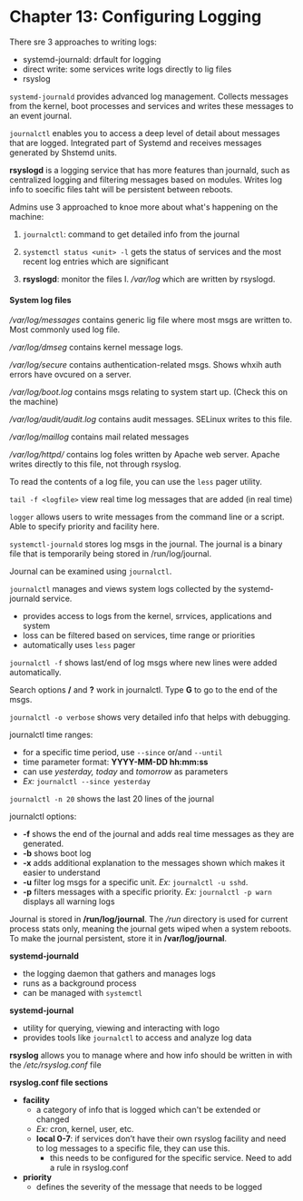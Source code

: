 # Chapter 13: Configuring Logging 

There sre 3 approaches to writing logs:
- systemd-journald: drfault for logging 
- direct write: some services write logs directly to lig files
- rsyslog

`systemd-journald` provides advanced log management. Collects messages from the kernel, boot processes and services and writes these messages to an event journal.

`journalctl` enables you to access a deep level of detail about messages that are logged. Integrated part of Systemd and receives messages generated by Shstemd units. 

**rsyslogd** is a logging service that has more features than journald, such as centralized logging and filtering messages based on modules. Writes log info to soecific files taht will be persistent between reboots. 

Admins use 3 approached to knoe more about what's happening on the machine:
1. `journalctl`: command to get detailed info from the journal

2. `systemctl status <unit> -l` gets the status of services and the most recent log entries which are significant

3. **rsyslogd**: monitor the files I. */var/log* which are written by rsyslogd. 

#### System log files

*/var/log/messages* contains generic lig file where most msgs are written to. Most commonly used log file. 

*/var/log/dmseg* contains kernel message logs. 

*/var/log/secure* contains authentication-related msgs. Shows whxih auth errors have ovcured on a server. 

*/var/log/boot.log* contains msgs relating to system start up. (Check this on the machine) 

*/var/log/audit/audit.log* contains audit messages. SELinux writes to this file. 

*/var/log/maillog* contains mail related messages 

*/var/log/httpd/* contains log foles written by Apache web server. Apache writes directly to this file, not through rsyslog. 

To read the contents of a log file, you can use the `less` pager utility. 

`tail -f <logfile>` view real time log messages that are added (in real time)

`logger` allows users to write messages from the command line or a script. Able to specify priority and facility here. 

`systemctl-journald` stores log msgs in the journal. The journal is a binary file that is temporarily being stored in /run/log/journal.

Journal can be examined using `journalctl`. 

`journalctl` manages and views system logs collected by the systemd-journald service. 
- provides access to logs from the kernel, srrvices, applications and system
- loss can be filtered based on services, time range or priorities
- automatically uses `less` pager 

`journalctl -f` shows last/end of log msgs where new lines were added automatically. 

Search options **/** and **?** work in journalctl. Type **G** to go to the end of the msgs. 

`journalctl -o verbose` shows very detailed info that helps with debugging. 

journalctl time ranges:
- for a specific time period, use `--since` or/and `--until`
- time parameter format: **YYYY-MM-DD hh:mm:ss**
- can use *yesterday, today* and *tomorrow* as parameters 
- *Ex:* `journalctl --since yesterday`

`journalctl -n 20` shows the last 20 lines of the journal

journalctl options:
- **-f** shows the end of the journal and adds real time messages as they are generated. 
- **-b** shows boot log
- **-x** adds additional explanation to the messages shown which makes it easier to understand
- **-u** filter log msgs for a specific unit. *Ex:* `journalctl -u sshd`. 
- **-p** filters messages with a specific priority. *Ex:* `journalctl -p warn` displays all warning logs 

Journal is stored in **/run/log/journal**. 
The */run* directory is used for current process stats only, meaning the journal gets wiped when a system reboots. To make the journal persistent, store it in **/var/log/journal**.

**systemd-journald**
- the logging daemon that gathers and manages logs 
- runs as a background process
- can be managed with `systemctl`

**systemd-journal**
- utility for querying, viewing and interacting with logo
- provides tools like `journalctl` to access and analyze log data 

**rsyslog** allows you to manage where and how info should be written in with the */etc/rsyslog.conf* file

**rsyslog.conf file sections** 

- **facility**
    - a category of info that is logged which can't be extended or changed 
    - *Ex:* cron, kernel, user, etc. 
    - **local 0-7**: if services don’t have their own rsyslog facility and need to log messages to a specific file, they can use this. 
        - this needs to be configured for the specific service. Need to add a rule in rsyslog.conf
- **priority**
    - defines the severity of the message that needs to be logged




